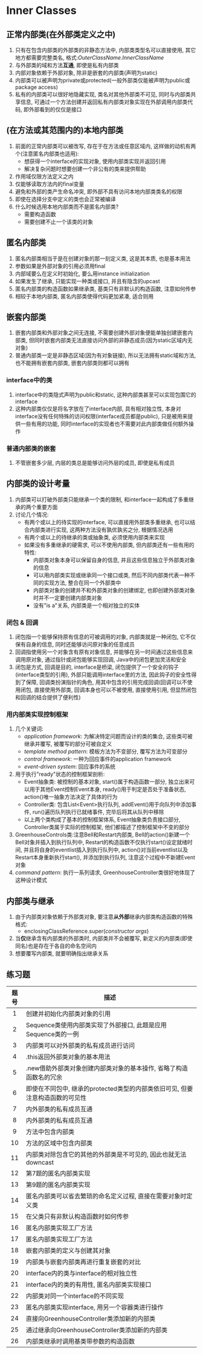 # Inner Classes

## 正常内部类(在外部类定义之中)

1. 只有在包含内部类的外部类的非静态方法中, 内部类类型名可以直接使用, 其它地方都需要完整类名, 格式:*OuterClassName.InnerClassName*
2. 与外部类的域和方法**互通**, 即使是私有内部类
3. 内部对象依赖于外部对象, 除非是嵌套的内部类(声明为static)
4. 内部类可以被声明为private或protected(一般外部类仅能被声明为public或package access)
5. 私有的内部类可以很好地隐藏实现, 类名对其他外部类不可见, 同时与内部类共享信息, 可通过一个方法创建并返回私有内部类对象实现在外部调用内部类代码, 即外部看到的仅仅是接口

## (在方法或其范围内的)本地内部类

 1. 前面的正常内部类可以被改写, 存在于在方法或任意区域内, 这样做的动机有两个(注意匿名内部类也适用):
    * 想获得一个interface的实现对象, 使用内部类实现并返回引用
    * 解决复杂问题时想要创建一个非公有的类来提供帮助
 2. 作用域仅限方法定义之内
 3. 仅能够读取方法内的final变量
 4. 避免和外部的类产生命名冲突, 即外部不具有访问本地内部类类名的权限
 5. 即使在选择分支中定义的类也会正常被编译
 6. 什么时候选用本地内部类而不是匿名内部类?
    * 需要构造函数
    * 需要创建不止一个该类的对象

## 匿名内部类

 1. 匿名内部类相当于是在创建对象的那一刻定义类, 这是其本质, 也是基本用法
 2. 参数如果是外部对象的引用必须用final
 3. 内部域要么在定义时初始化, 要么用instance initialization
 4. 如果发生了继承, 只能实现一种类或接口, 并且有隐含的upcast
 5. 匿名内部类的构造函数如果继承类, 基类只有非默认的构造函数, 注意如何传参
 6. 相较于本地内部类, 匿名内部类使得代码更加紧凑, 适合则用

## 嵌套内部类

1. 嵌套内部类和外部对象之间无连接, 不需要创建外部对象便能单独创建嵌套内部类, 但同时嵌套内部类无法直接访问外部的非静态成员(因为static区域内无对象)
2. 普通内部类一定是非静态区域(因为有对象链接), 所以无法拥有static域和方法, 也不能拥有嵌套内部类, 嵌套内部类则都可以拥有

### interface中的类

1. interface中的类隐式声明为public和static, 这种内部类甚至可以实现包围它的interface
2. 这种内部类仅仅是将名字放在了interface内部, 具有相对独立性, 本身对interface没有任何特殊的访问权限(interface成员都是public), 只是被用来提供一些有用的功能, 同时interface的实现者也不需要对此内部类做任何额外操作

### 普通内部类的嵌套

1. 不管嵌套多少层, 内层的类总是能够访问外层的成员, 即使是私有成员

## 内部类的设计考量

1. 内部类可以打破外部类只能继承一个类的限制, 和interface一起构成了多重继承的两个重要方面
2. 讨论几个情况:
   * 有两个或以上的待实现的interface, 可以直接用外部类多重继承, 也可以结合内部类进行实现, 这两种方法没有孰优孰劣之分, 根据情况选用
   * 有两个或以上的待继承的类或抽象类, 必须使用内部类来实现
   * 如果没有多重继承的硬需求, 可以不使用内部类, 但内部类还有一些有用的特性:
      * 内部类对象本身可以保留自身的信息, 并且这些信息独立于外部类对象的信息
      * 可以用内部类实现或继承同一个接口或类, 然后不同内部类代表一种不同的实现方法, 整合在同一个外部类中
      * 内部类对象的创建并不和外部类对象的创建绑定, 也即创建外部类对象时并不一定要创建内部类对象
      * 没有"is a"关系, 内部类是一个相对独立的实体

### 闭包 & 回调

1. 闭包指一个能够保持原有信息的可被调用的对象, 内部类就是一种闭包, 它不仅保有自身的信息, 同时还能够访问原对象的任意成员
2. 回调指使用另一个对象含有原有对象信息, 并能够在另一时间通过这些信息来调用原对象, 通过指针或闭包能够实现回调, Java中的闭包更加灵活和安全
3. 闭包是方式, 回调是目的, interface是桥梁, 闭包提供了一个安全的钩子(interface类型的引用), 外部只能调用interface里的方法, 因此钩子的安全性得到了保障, 回调类扮演指针的角色, 用其中包含的引用完成回调(回调可以不使用闭包, 直接使用外部类, 回调本身也可以不被使用, 直接使用引用, 但显然闭包和回调的结合提供了便利性)

### 用内部类实现控制框架

1. 几个关键词:
   * *application framework*: 为解决特定问题而设计的类的集合, 这些类可被继承并覆写, 被覆写的部分可被自定义
   * *template method pattern*: 模板方法为不变部分, 覆写方法为可变部分
   * *control framework*: 一种为回应事件的application framework
   * *event-driven system*: 回应事件的系统
2. 用于执行"ready"状态的控制框架剖析:
   * Event抽象类: 被控制的基本对象, start()属于构造函数一部分, 独立出来可以用于其他Event控制Event本身, ready()用于判定是否处于准备状态, action()唯一抽象方法决定了具体的行为
   * Controller类: 包含List\<Event>执行队列, addEvent()用于向队列中添加事件, run()遍历队列执行已就绪事件, 完毕后将其从队列中移除
   * 以上两个类构成了基本的控制框架体系, Event抽象类负责接口部分, Controller类属于实际的控制框架, 他们都描述了控制框架中不变的部分
3. GreenhouseControls类:注意Bell和Restart内部类, Bell的action()新建一个Bell对象并插入到执行队列中, Restart的构造函数不仅执行start()设定就绪时间, 并且将自身的eventlist插入到执行队列中, action()对当前eventlist以及Restart本身重新执行start(), 并添加到执行队列, 注意这个过程中不新建Event对象
4. *command pattern*: 执行一系列请求, GreenhouseController类很好地体现了这种设计模式

## 内部类与继承

1. 由于内部类对象依赖于外部类对象, 要注意**从外部**继承内部类构造函数的特殊格式:
   * enclosingClassReference.super(*constructor args*)
2. 当**仅**继承含有内部类的外部类时, 内部类并不会被覆写, 新定义的内部类(即使同名)也是存在于各自的命名空间内
3. 想要覆写内部类, 就要明确指出继承关系

## 练习题

| 题号  | 描述                                         |
| :---: | -------------------------------------------- |
|1|创建并初始化内部类对象的引用|
|2|Sequence类使用内部类实现了外部接口, 此题是应用Sequence类的一例|
|3|内部类可以对外部类的私有成员进行访问|
|4|.this返回外部类对象的基本用法|
|5|.new借助外部类对象创建内部类对象的基本操作, 省略了构造函数名的冗余|
|6|即使在不同包中, 继承的protected类型的内部类依旧可见, 但要注意构造函数的可见性|
|7| 内外部类的私有成员互通|
|8|内外部类的私有成员互通|
|9|方法中包含内部类|
|10|方法的区域中包含内部类|
|11|内部类对除包含它的其他的外部类是不可见的, 因此也就无法downcast|
|12|第7题的匿名内部类实现|
|13|第9题的匿名内部类实现|
|14|匿名内部类可以省去繁琐的命名定义过程, 直接在需要对象时定义类|
|15|在父类只有非默认构造函数时如何传参|
|16|匿名内部类实现工厂方法|
|17|匿名内部类实现工厂方法|
|18|嵌套内部类的定义与创建其对象|
|19|内部类与嵌套内部类再进行重复嵌套的对比|
|20|interface内的类与interface的相对独立性|
|21|interface内的类的有用性, 匿名内部类实现接口|
|22|内部类对同一个interface的不同实现|
|23|匿名内部类实现interface, 用另一个容器类进行操作|
|24|直接向GreenhouseController类添加新的内部类|
|25|通过继承向GreenhouseController类添加新的内部类|
|26|内部类继承时调用基类带参数的构造函数|
